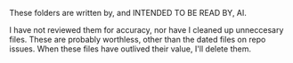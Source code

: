 These folders are written by, and INTENDED TO BE READ BY, AI.

I have not reviewed them for accuracy, nor have I cleaned up
unneccesary files. These are probably worthless, other than the
dated files on repo issues. When these files have outlived their
value, I'll delete them.
